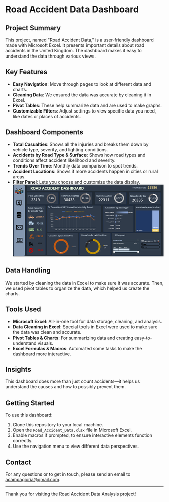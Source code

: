 # Road Accident Data Dashboard

## Project Summary

This project, named "Road Accident Data," is a user-friendly dashboard made with Microsoft Excel. It presents important details about road accidents in the United Kingdom. The dashboard makes it easy to understand the data through various views.

## Key Features

- **Easy Navigation**: Move through pages to look at different data and charts.
- **Cleaning Data**: We ensured the data was accurate by cleaning it in Excel.
- **Pivot Tables**: These help summarize data and are used to make graphs.
- **Customizable Filters**: Adjust settings to view specific data you need, like dates or places of accidents.

## Dashboard Components

- **Total Casualties**: Shows all the injuries and breaks them down by vehicle type, severity, and lighting conditions.
- **Accidents by Road Type & Surface**: Shows how road types and conditions affect accident likelihood and severity.
- **Trends Over Time**: Monthly data comparison to spot trends.
- **Accident Locations**: Shows if more accidents happen in cities or rural areas.
- **Filter Panel**: Lets you choose and customize the data display.
![Road Accident Data Dashboard](./readme_screenshotsexcel/Captura.png)


## Data Handling

We started by cleaning the data in Excel to make sure it was accurate. Then, we used pivot tables to organize the data, which helped us create the charts.

## Tools Used

- **Microsoft Excel**: All-in-one tool for data storage, cleaning, and analysis.
- **Data Cleaning in Excel**: Special tools in Excel were used to make sure the data was clean and accurate.
- **Pivot Tables & Charts**: For summarizing data and creating easy-to-understand visuals.
- **Excel Formulas & Macros**: Automated some tasks to make the dashboard more interactive.


## Insights

This dashboard does more than just count accidents—it helps us understand the causes and how to possibly prevent them.

## Getting Started

To use this dashboard:

1. Clone this repository to your local machine.
2. Open the `Road_Accident_Data.xlsx` file in Microsoft Excel.
3. Enable macros if prompted, to ensure interactive elements function correctly.
4. Use the navigation menu to view different data perspectives.


## Contact

For any questions or to get in touch, please send an email to [acampagioria@gmail.com](mailto:acampagioria@gmail.com).

---

Thank you for visiting the Road Accident Data Analysis project!
